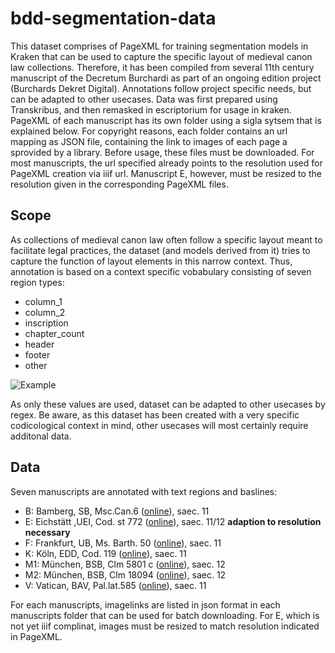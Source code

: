# bdd-segmentation-data
This dataset comprises of PageXML for training segmentation models in Kraken that can be used 
to capture the specific layout of medieval canon law collections. Therefore, it has been compiled 
from several 11th century manuscript of the Decretum Burchardi as part of an ongoing edition 
project (Burchards Dekret Digital). Annotations follow project specific needs, but can be adapted
to other usecases. Data was first prepared using Transkribus, and then remasked in escriptorium
for usage in kraken. PageXML of each manuscript has its own folder using a sigla sytsem that is
explained below. For copyright reasons, each folder contains an url mapping as JSON file, 
containing the link to images of each page a sprovided by a library. 
Before usage, these files must be downloaded. For most manuscripts, the url specified already points 
to the resolution used for PageXML creation via iiif url. Manuscript E, however, must be resized 
to the resolution given in the corresponding PageXML files.

## Scope
As collections of medieval canon law often follow a specific layout meant to facilitate legal 
practices, the dataset (and models derived from it) tries to capture the function of layout 
elements in this narrow context. Thus, annotation is based on a context specific vobabulary
consisting of seven region types:

* column_1
* column_2
* inscription
* chapter_count
* header
* footer
* other

![Example](https://github.com/michaelscho/bdd-segmentation-data/edit/main/example_annotation.png?raw=true)

As only these values are used, dataset can be adapted to other usecases by regex. Be aware, as
this dataset has been created with a very specific codicological context in mind, other usecases
will most certainly require additonal data.

## Data
Seven manuscripts are annotated with text regions and baslines:

* B: Bamberg, SB, Msc.Can.6 ([online](https://mdz-nbn-resolving.de/urn:nbn:de:bvb:12-bsb00140701-0)), saec. 11
* E: Eichstätt ,UEI, Cod. st 772 ([online](https://nbn-resolving.org/urn:nbn:de:bvb:824-cod-st-772-8)), saec. 11/12 **adaption to resolution necessary**
* F: Frankfurt, UB, Ms. Barth. 50 ([online](https://sammlungen.ub.uni-frankfurt.de/msma/urn/urn:nbn:de:hebis:30:2-12488)), saec. 11
* K: Köln, EDD, Cod. 119 ([online](https://digital.dombibliothek-koeln.de/urn/urn:nbn:de:hbz:kn28-3-3241)), saec. 11
* M1: München, BSB, Clm 5801 c ([online](https://mdz-nbn-resolving.de/urn:nbn:de:bvb:12-bsb00151690-2)), saec. 12
* M2: München, BSB, Clm 18094 ([online](https://mdz-nbn-resolving.de/urn:nbn:de:bvb:12-bsb00151691-8)), saec. 12
* V: Vatican, BAV, Pal.lat.585 ([online](https://digi.vatlib.it/mss/detail/Pal.lat.585)), saec. 11

For each manuscripts, imagelinks are listed in json format in each manuscripts folder that can be used for batch downloading.
For E, which is not yet iiif complinat, images must be resized to match resolution indicated in PageXML.
